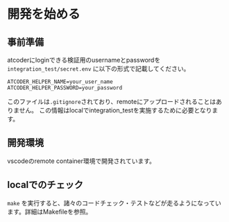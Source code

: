 # 開発を始める

## 事前準備

atcoderにloginできる検証用のusernameとpasswordを `integration_test/secret.env` に以下の形式で記載してください。


```env
ATCODER_HELPER_NAME=your_user_name
ATCODER_HELPER_PASSWORD=your_password
```

このファイルは`.gitignore`されており、remoteにアップロードされることはありません。
この情報はlocalでintegration_testを実施するために必要となります。


## 開発環境

vscodeのremote container環境で開発されています。


## localでのチェック

`make` を実行すると、諸々のコードチェック・テストなどが走るようになっています。詳細はMakefileを参照。
